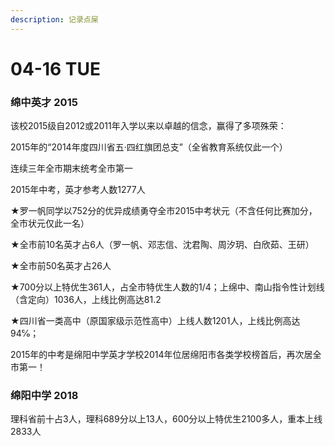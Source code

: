 ```yaml
---
description: 记录点屎
---
```


# 04-16 TUE

### 绵中英才 2015

该校2015级自2012或2011年入学以来以卓越的信念，赢得了多项殊荣：

2015年的“2014年度四川省五·四红旗团总支”（全省教育系统仅此一个）&#x20;

连续三年全市期末统考全市第一

2015年中考，英才参考人数1277人

★罗一帆同学以752分的优异成绩勇夺全市2015中考状元（不含任何比赛加分，全市状元仅此一名）&#x20;

★全市前10名英才占6人（罗一帆、邓志信、沈君陶、周汐玥、白欣茹、王研）&#x20;

★全市前50名英才占26人

★700分以上特优生361人，占全市特优生人数的1/4；上绵中、南山指令性计划线（含定向）1036人，上线比例高达81.2

★四川省一类高中（原国家级示范性高中）上线人数1201人，上线比例高达94℅；&#x20;

2015年的中考是绵阳中学英才学校2014年位居绵阳市各类学校榜首后，再次居全市第一！



### 绵阳中学 2018

理科省前十占3人，理科689分以上13人，600分以上特优生2100多人，重本上线 2833人
